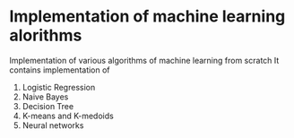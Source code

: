 # Implementation of machine learning alorithms
Implementation of various algorithms of machine learning from scratch
It contains implementation of 
1. Logistic Regression
2. Naive Bayes
3. Decision Tree
4. K-means and K-medoids
5. Neural networks
